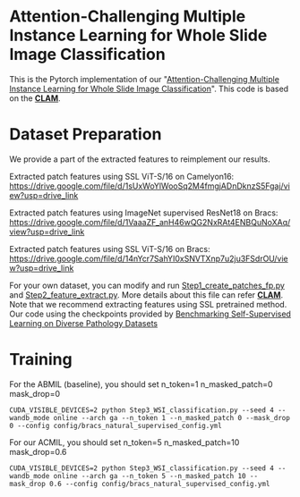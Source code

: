 # Attention-Challenging  Multiple Instance Learning for Whole Slide Image Classification

This is the Pytorch implementation of our "[Attention-Challenging  Multiple Instance Learning for Whole Slide Image Classification](https://arxiv.org/pdf/2311.07125.pdf)". This code is based on the [**CLAM**](https://github.com/mahmoodlab/CLAM/).


# Dataset Preparation
We provide a part of the extracted features to reimplement our results. 

Extracted patch features using SSL ViT-S/16 on Camelyon16: 
https://drive.google.com/file/d/1sUxWoYlWooSq2M4fmgjADnDknzS5Fgaj/view?usp=drive_link

Extracted patch features using ImageNet supervised ResNet18 on Bracs: https://drive.google.com/file/d/1VaaaZF_anH46wQG2NxRAt4ENBQuNoXAq/view?usp=drive_link

Extracted patch features using SSL ViT-S/16 on Bracs: https://drive.google.com/file/d/14nYcr7SahYI0xSNVTXnp7u2ju3FSdrOU/view?usp=drive_link

For your own dataset, you can modify and run [Step1_create_patches_fp.py](Step1_create_patches_fp.py) and [Step2_feature_extract.py](Step2_feature_extract.py). More details about this file can refer [**CLAM**](https://github.com/mahmoodlab/CLAM/).
Note that we recommend extracting features using SSL pretrained method. Our code using the checkpoints provided by [Benchmarking Self-Supervised Learning on Diverse Pathology Datasets](https://openaccess.thecvf.com/content/CVPR2023/html/Kang_Benchmarking_Self-Supervised_Learning_on_Diverse_Pathology_Datasets_CVPR_2023_paper.html)

# Training
For the ABMIL (baseline), you should set n_token=1 n_masked_patch=0 mask_drop=0
```shell
CUDA_VISIBLE_DEVICES=2 python Step3_WSI_classification.py --seed 4 --wandb_mode online --arch ga --n_token 1 --n_masked_patch 0 --mask_drop 0 --config config/bracs_natural_supervised_config.yml
```
For our ACMIL, you should set n_token=5 n_masked_patch=10 mask_drop=0.6
```shell
CUDA_VISIBLE_DEVICES=2 python Step3_WSI_classification.py --seed 4 --wandb_mode online --arch ga --n_token 5 --n_masked_patch 10 --mask_drop 0.6 --config config/bracs_natural_supervised_config.yml
```




